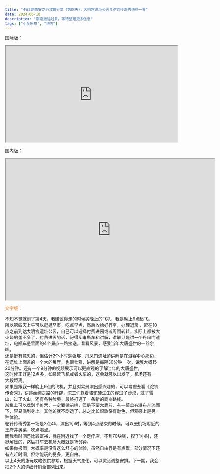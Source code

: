 ```yaml
---
title: "4天3晚西安之行攻略分享（第四天），大明宫遗址公园与驼铃传奇秀值得一看"
date: 2024-06-10
description: "刚刚搬运过来，等待整理更多信息"
tags: ["小吴乐意", "博客"]
---
```


<p>国际版：</p>
<p><iframe src="https://www.youtube.com/embed/loS_Iy5pU7Q" width="560" height="314" allowfullscreen="allowfullscreen"></iframe><img src="https://www.youtube.com/watch?v=loS_Iy5pU7Q" alt=""></p>
<p>国内版：</p>
<p><iframe src="https://player.bilibili.com/player.html?bvid=BV1U7421R7bJ" width="680" height="460"></iframe></p>
<p><span style="color: #e67e23;">文字版：</span></p>
<p>不知不觉就到了第4天，我建议你走的时候买晚上的飞机，我是晚上9点起飞。<br>所以第四天上午可以逛逛早市，吃点早点，然后收拾好行李，办理退房 ，赶在10点之前到达大明宫遗址公园，自己可以选择付费进园或者周围转转，实际上都被大火烧的差不多了，付费进园的话，记得买电瓶车和讲解，讲解只是讲一个丹凤门遗址，电瓶车是里面的4个景点一路接送，看看风景，感受当年大唐盛世的一丝余晖。<br>还是挺有意思的，但估计2个小时勉强够，丹凤门遗址的讲解是在游客中心那边，在遗址上面盖的一个大的展厅，也很壮观，讲解是每隔30分钟一次，讲解大概15-20分钟。还有一个9分钟的视频展示可以更直观的了解当年的大唐盛世。<br>这时候正好是12点多，如果赶飞机或者火车的，这会就可以出发了，机场还有一大段距离。<br>如果是跟我一样晚上9点的飞机，并且对实景演出感兴趣的，可以考虑去看《驼铃传奇秀》，讲述丝绸之路的开辟，驼工们靠着骆驼硬生生的穿过了沙漠，过了雪山，过了火山，还有各种险境，最终打通了一条新的商业路线。<br>某鱼上可以找到半价票，一定要做前排，但是不要太靠前，有一幕会有瀑布奔流而下，容易溅到身上。其他的就不剧透了，总之比长恨歌略有逊色，但观感上是另一种体验。<br>驼铃传奇秀第一场是2点45，演出1小时，等到4点结束的时候，可以去机场附近的王府井奥莱，吃点喝点。<br>而我看时间还比较富裕，就在附近找了一个足疗店，不到70块钱，捏了1小时，还挺解压的，然后打车去机场大概就是15分钟。<br>如果你报团，大概率是没有这么舒心的体验，虽然自由行是有点累，部分情况下还有点赶时间，但你能玩的更多，更自由。<br>以上4天的游玩攻略仅供参考，根据天气变化，可以灵活调整安排。下一期，我会把2个人的详细开销全部列出来。</p>
